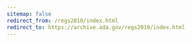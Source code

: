 ```yaml
---
sitemap: false 
redirect_from: /regs2010/index.html 
redirect_to: https://archive.ada.gov/regs2010/index.html 
---
```

